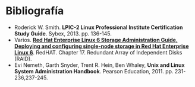 # Bibliografía

* Roderick W. Smith. **LPIC-2 Linux Professional Institute Certification Study Guide**. Sybex, 2013. pp. 136-145.
* Varios. [**Red Hat Enterprise Linux 6 Storage Administration Guide, Deploying and configuring single-node storage in Red Hat Enterprise Linux 6**](https://access.redhat.com/documentation/en-US/Red_Hat_Enterprise_Linux/6/html/Storage_Administration_Guide/ch-raid.html). RedHAT. ⁠Chapter 17. Redundant Array of Independent Disks (RAID).
* Evi Nemeth, Garth Snyder, Trent R. Hein, Ben Whaley, **Unix and Linux System Administration Handbook**. Pearson Education, 2011. pp. 231-236,237-245.
